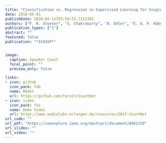 ```yaml
---
title: "Classification vs. Regression in Supervised Learning for Single Channel Speaker Count Estimation"
date: 2018-05-01
publishDate: 2020-04-11T03:59:53.711238Z
authors: ["F. R. Stoeter", "S. Chakrabarty", "B. Edler", "E. A. P. Habets"]
publication_types: ["1"]
abstract: ""
featured: false
publication: "*ICASSP*"


image:
  caption: Speaker Count 
  focal_point: ""
  preview_only: false

links:
- icon: github
  icon_pack: fab
  name: Model
  url: https://github.com/faroit/CountNet
- icon: video
  icon_pack: fas
  name: Demo Video
  url: https://www.audiolabs-erlangen.de/resources/2017-CountNet
url_code: ""
url_pdf: "https://ieeexplore.ieee.org/abstract/document/8462159"
url_slides: ""
url_video: ""
---
```


